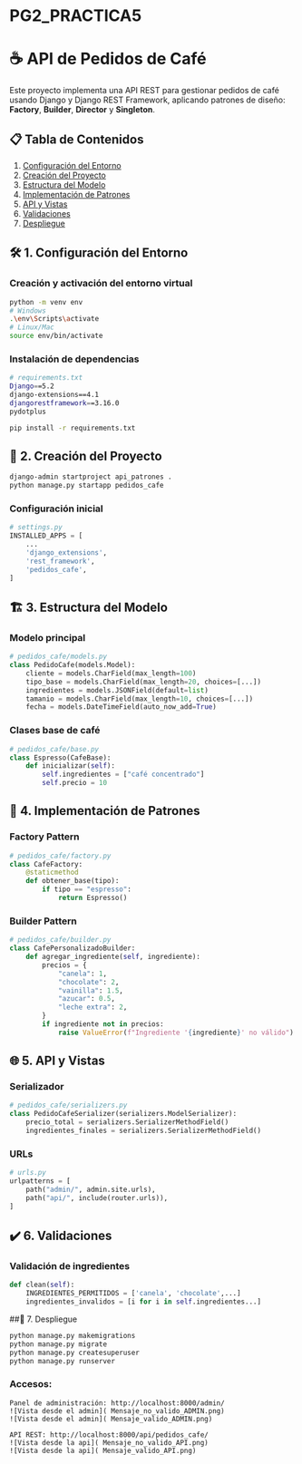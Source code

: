 # PG2_PRACTICA5
# ☕ API de Pedidos de Café

Este proyecto implementa una API REST para gestionar pedidos de café usando Django y Django REST Framework, aplicando patrones de diseño: **Factory**, **Builder**, **Director** y **Singleton**.

## 📋 Tabla de Contenidos
1. [Configuración del Entorno](#-1-configuración-del-entorno)
2. [Creación del Proyecto](#-2-creación-del-proyecto)
3. [Estructura del Modelo](#-3-estructura-del-modelo)
4. [Implementación de Patrones](#-4-implementación-de-patrones)
5. [API y Vistas](#-5-api-y-vistas)
6. [Validaciones](#-6-validaciones)
7. [Despliegue](#-7-despliegue)

## 🛠 1. Configuración del Entorno

### Creación y activación del entorno virtual
```bash
python -m venv env
# Windows
.\env\Scripts\activate
# Linux/Mac
source env/bin/activate
```
### Instalación de dependencias
```bash
# requirements.txt
Django==5.2
django-extensions==4.1
djangorestframework==3.16.0
pydotplus

pip install -r requirements.txt
```
## 🚀 2. Creación del Proyecto
```bash
django-admin startproject api_patrones .
python manage.py startapp pedidos_cafe
```
### Configuración inicial
```python
# settings.py
INSTALLED_APPS = [
    ...
    'django_extensions',
    'rest_framework',
    'pedidos_cafe',
]
```
## 🏗 3. Estructura del Modelo
### Modelo principal
```python
# pedidos_cafe/models.py
class PedidoCafe(models.Model):
    cliente = models.CharField(max_length=100)
    tipo_base = models.CharField(max_length=20, choices=[...])
    ingredientes = models.JSONField(default=list)
    tamanio = models.CharField(max_length=10, choices=[...])
    fecha = models.DateTimeField(auto_now_add=True)
```
### Clases base de café
```python
# pedidos_cafe/base.py
class Espresso(CafeBase):
    def inicializar(self):
        self.ingredientes = ["café concentrado"]
        self.precio = 10
```
## 🧩 4. Implementación de Patrones
### Factory Pattern
```python
# pedidos_cafe/factory.py
class CafeFactory:
    @staticmethod
    def obtener_base(tipo):
        if tipo == "espresso":
            return Espresso()
```
### Builder Pattern
```python
# pedidos_cafe/builder.py
class CafePersonalizadoBuilder:
    def agregar_ingrediente(self, ingrediente):
        precios = {
            "canela": 1,
            "chocolate": 2,
            "vainilla": 1.5,
            "azucar": 0.5,
            "leche extra": 2,
        }
        if ingrediente not in precios:
            raise ValueError(f"Ingrediente '{ingrediente}' no válido")
```

## 🌐 5. API y Vistas
### Serializador
```python
# pedidos_cafe/serializers.py
class PedidoCafeSerializer(serializers.ModelSerializer):
    precio_total = serializers.SerializerMethodField()
    ingredientes_finales = serializers.SerializerMethodField()
```
### URLs
```python
# urls.py
urlpatterns = [
    path("admin/", admin.site.urls),
    path("api/", include(router.urls)),
]
```
## ✔️ 6. Validaciones
### Validación de ingredientes
```python
def clean(self):
    INGREDIENTES_PERMITIDOS = ['canela', 'chocolate',...]
    ingredientes_invalidos = [i for i in self.ingredientes...]
```
##🚀 7. Despliegue
```bash
python manage.py makemigrations
python manage.py migrate
python manage.py createsuperuser
python manage.py runserver
```

### Accesos:
```
Panel de administración: http://localhost:8000/admin/
![Vista desde el admin]( Mensaje_no_valido_ADMIN.png)
![Vista desde el admin]( Mensaje_valido_ADMIN.png)

API REST: http://localhost:8000/api/pedidos_cafe/
![Vista desde la api]( Mensaje_no_valido_API.png)
![Vista desde la api]( Mensaje_valido_API.png)
```
